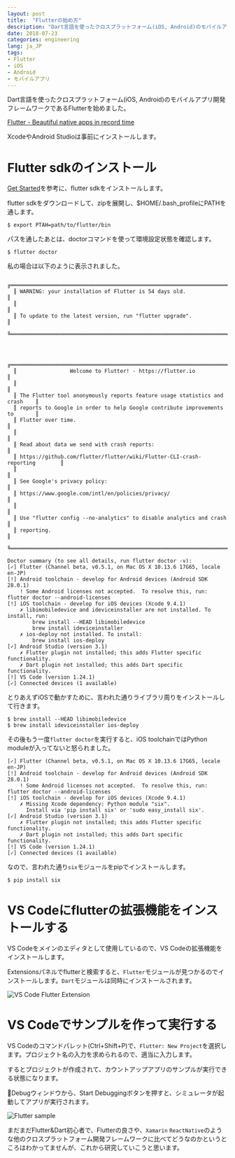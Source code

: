 ```yaml
---
layout: post
title:  "Flutterの始め方"
description: "Dart言語を使ったクロスプラットフォーム(iOS, Android)のモバイルアプリ開発フレームワークであるFlutterを始めました。"
date: 2018-07-23
categories: engineering
lang: ja_JP
tags:
- Flutter
- iOS
- Android
- モバイルアプリ
---
```


Dart言語を使ったクロスプラットフォーム(iOS, Android)のモバイルアプリ開発フレームワークであるFlutterを始めました。

[Flutter - Beautiful native apps in record time](https://flutter.io)

XcodeやAndroid Studioは事前にインストールします。

# Flutter sdkのインストール

[Get Started](https://flutter.io/setup-macos/)を参考に、flutter sdkをインストールします。

flutter sdkをダウンロードして、zipを展開し、$HOME/.bash_profileにPATHを通します。

```
$ export PTAH=path/to/flutter/bin
```

パスを通したあとは、doctorコマンドを使って環境設定状態を確認します。

```
$ flutter doctor
```

私の場合は以下のように表示されました。

```
  ╔════════════════════════════════════════════════════════════════════════════╗
  ║ WARNING: your installation of Flutter is 54 days old.                      ║
  ║                                                                            ║
  ║ To update to the latest version, run "flutter upgrade".                    ║
  ╚════════════════════════════════════════════════════════════════════════════╝



  ╔════════════════════════════════════════════════════════════════════════════╗
  ║                 Welcome to Flutter! - https://flutter.io                   ║
  ║                                                                            ║
  ║ The Flutter tool anonymously reports feature usage statistics and crash    ║
  ║ reports to Google in order to help Google contribute improvements to       ║
  ║ Flutter over time.                                                         ║
  ║                                                                            ║
  ║ Read about data we send with crash reports:                                ║
  ║ https://github.com/flutter/flutter/wiki/Flutter-CLI-crash-reporting        ║
  ║                                                                            ║
  ║ See Google's privacy policy:                                               ║
  ║ https://www.google.com/intl/en/policies/privacy/                           ║
  ║                                                                            ║
  ║ Use "flutter config --no-analytics" to disable analytics and crash         ║
  ║ reporting.                                                                 ║
  ╚════════════════════════════════════════════════════════════════════════════╝
  
Doctor summary (to see all details, run flutter doctor -v):
[✓] Flutter (Channel beta, v0.5.1, on Mac OS X 10.13.6 17G65, locale en-JP)
[!] Android toolchain - develop for Android devices (Android SDK 28.0.1)
    ! Some Android licenses not accepted.  To resolve this, run: flutter doctor --android-licenses
[!] iOS toolchain - develop for iOS devices (Xcode 9.4.1)
    ✗ libimobiledevice and ideviceinstaller are not installed. To install, run:
        brew install --HEAD libimobiledevice
        brew install ideviceinstaller
    ✗ ios-deploy not installed. To install:
        brew install ios-deploy
[✓] Android Studio (version 3.1)
    ✗ Flutter plugin not installed; this adds Flutter specific functionality.
    ✗ Dart plugin not installed; this adds Dart specific functionality.
[!] VS Code (version 1.24.1)
[✓] Connected devices (1 available)
```

とりあえずiOSで動かすために、言われた通りライブラリ周りをインストールして行きます。

```
$ brew install --HEAD libimobiledevice
$ brew install ideviceinstaller ios-deploy
```

その後もう一度`flutter doctor`を実行すると、iOS toolchainではPython moduleが入ってないと怒られました。

```
[✓] Flutter (Channel beta, v0.5.1, on Mac OS X 10.13.6 17G65, locale en-JP)
[!] Android toolchain - develop for Android devices (Android SDK 28.0.1)
    ! Some Android licenses not accepted.  To resolve this, run: flutter doctor --android-licenses
[!] iOS toolchain - develop for iOS devices (Xcode 9.4.1)
    ✗ Missing Xcode dependency: Python module "six".
      Install via 'pip install six' or 'sudo easy_install six'.
[✓] Android Studio (version 3.1)
    ✗ Flutter plugin not installed; this adds Flutter specific functionality.
    ✗ Dart plugin not installed; this adds Dart specific functionality.
[!] VS Code (version 1.24.1)
[✓] Connected devices (1 available)

```

なので、言われた通り`six`モジュールをpipでインストールします。

```
$ pip install six
```

# VS Codeにflutterの拡張機能をインストールする

VS Codeをメインのエディタとして使用しているので、VS Codeの拡張機能をインストールします。

Extensionsパネルでflutterと検索すると、`Flutter`モジュールが見つかるのでインストールします。`Dart`モジュールは同時にインストールされます。

![VS Code Flutter Extension](/assets/posts/2018-07-23/vscode.png "VS Code Flutter Extension")

# VS Codeでサンプルを作って実行する

VS Codeのコマンドパレット(Ctrl+Shift+P)で、`Flutter: New Project`を選択します。プロジェクト名の入力を求められるので、適当に入力します。

するとプロジェクトが作成されて、カウントアップアプリのサンプルが実行できる状態になります。

Debugウィンドウから、Start Debuggingボタンを押すと、シミュレータが起動してアプリが実行されます。

![Flutter sample](/assets/posts/2018-07-23/sample.png "Flutter sample")


まだまだFlutter&Dart初心者で、Flutterの良さや、`Xamarin` `ReactNative`のような他のクロスプラットフォーム開発フレームワークに比べてどうなのかというところはわかってませんが、これから研究していこうと思います。